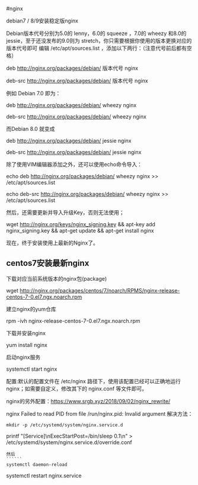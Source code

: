 #nginx

debian7 / 8/9安装稳定版nginx

Debian版本代号分别为5.0的 lenny，6.0的 squeeze ，7.0的 wheezy 和8.0的 jessie，至于还没发布的9.0则为 stretch，你只需要根据你使用的版本更换对应的版本代号即可
编辑 /etc/apt/sources.list ，添加以下两行：（注意代号前后都有空格）

deb http://nginx.org/packages/debian/ 版本代号 nginx

deb-src http://nginx.org/packages/debian/ 版本代号 nginx

例如 Debian 7.0 即为：

deb http://nginx.org/packages/debian/ wheezy nginx

deb-src http://nginx.org/packages/debian/ wheezy nginx

而Debian 8.0 就变成

deb http://nginx.org/packages/debian/ jessie nginx

deb-src http://nginx.org/packages/debian/ jessie nginx

除了使用VIM编辑器添加之外，还可以使用echo命令导入：

echo deb http://nginx.org/packages/debian/ wheezy nginx >> /etc/apt/sources.list

echo deb-src http://nginx.org/packages/debian/ wheezy nginx >> /etc/apt/sources.list


然后，还需要更新并导入升级Key，否则无法使用；

wget http://nginx.org/keys/nginx_signing.key && apt-key add nginx_signing.key && apt-get update && apt-get install nginx

现在，终于安装使用上最新的Nginx了。

centos7安装最新nginx
-----
下载对应当前系统版本的nginx包(package)

wget  http://nginx.org/packages/centos/7/noarch/RPMS/nginx-release-centos-7-0.el7.ngx.noarch.rpm

建立nginx的yum仓库

rpm -ivh nginx-release-centos-7-0.el7.ngx.noarch.rpm

下载并安装nginx

yum install nginx

启动nginx服务

systemctl start nginx

配置:默认的配置文件在 /etc/nginx 路径下，使用该配置已经可以正确地运行nginx；如需要自定义，修改其下的 nginx.conf 等文件即可。

nginx的另外配置：https://www.srgb.xyz/2018/09/02/nginx_rewrite/

nginx Failed to read PID from file /run/nginx.pid: Invalid argument 解决方法：
`````
mkdir -p /etc/systemd/system/nginx.service.d 
```````
printf "[Service]\nExecStartPost=/bin/sleep 0.1\n" > /etc/systemd/system/nginx.service.d/override.conf 
````````
然后 
``````
systemctl daemon-reload 
````````
systemctl restart nginx.service
``````````
